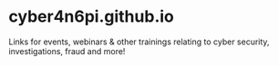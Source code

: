 # cyber4n6pi.github.io
Links for events, webinars &amp; other trainings relating to cyber security, investigations, fraud and more!
